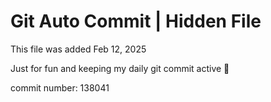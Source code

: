 # Git Auto Commit | Hidden File

This file was added Feb 12, 2025

Just for fun and keeping my daily git commit active 🤪

commit number: 138041

